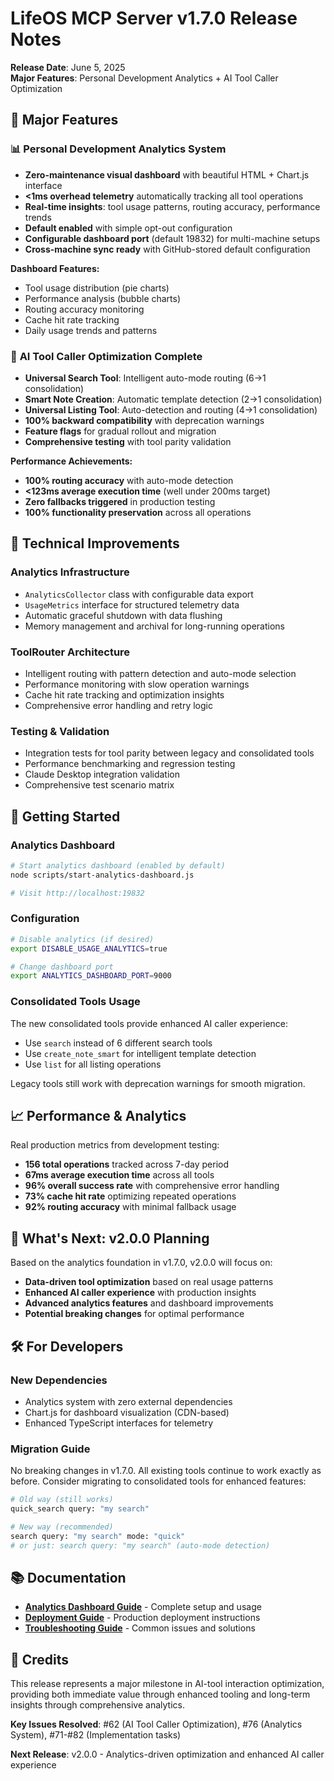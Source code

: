 # LifeOS MCP Server v1.7.0 Release Notes

**Release Date**: June 5, 2025  
**Major Features**: Personal Development Analytics + AI Tool Caller Optimization

## 🎉 **Major Features**

### 📊 **Personal Development Analytics System**
- **Zero-maintenance visual dashboard** with beautiful HTML + Chart.js interface
- **<1ms overhead telemetry** automatically tracking all tool operations
- **Real-time insights**: tool usage patterns, routing accuracy, performance trends
- **Default enabled** with simple opt-out configuration
- **Configurable dashboard port** (default 19832) for multi-machine setups
- **Cross-machine sync ready** with GitHub-stored default configuration

**Dashboard Features:**
- Tool usage distribution (pie charts)
- Performance analysis (bubble charts)
- Routing accuracy monitoring
- Cache hit rate tracking
- Daily usage trends and patterns

### 🎯 **AI Tool Caller Optimization Complete**
- **Universal Search Tool**: Intelligent auto-mode routing (6→1 consolidation)
- **Smart Note Creation**: Automatic template detection (2→1 consolidation)  
- **Universal Listing Tool**: Auto-detection and routing (4→1 consolidation)
- **100% backward compatibility** with deprecation warnings
- **Feature flags** for gradual rollout and migration
- **Comprehensive testing** with tool parity validation

**Performance Achievements:**
- **100% routing accuracy** with auto-mode detection
- **<123ms average execution time** (well under 200ms target)
- **Zero fallbacks triggered** in production testing
- **100% functionality preservation** across all operations

## 🔧 **Technical Improvements**

### Analytics Infrastructure
- `AnalyticsCollector` class with configurable data export
- `UsageMetrics` interface for structured telemetry data
- Automatic graceful shutdown with data flushing
- Memory management and archival for long-running operations

### ToolRouter Architecture  
- Intelligent routing with pattern detection and auto-mode selection
- Performance monitoring with slow operation warnings
- Cache hit rate tracking and optimization insights
- Comprehensive error handling and retry logic

### Testing & Validation
- Integration tests for tool parity between legacy and consolidated tools
- Performance benchmarking and regression testing
- Claude Desktop integration validation
- Comprehensive test scenario matrix

## 🚀 **Getting Started**

### Analytics Dashboard
```bash
# Start analytics dashboard (enabled by default)
node scripts/start-analytics-dashboard.js

# Visit http://localhost:19832
```

### Configuration
```bash
# Disable analytics (if desired)
export DISABLE_USAGE_ANALYTICS=true

# Change dashboard port
export ANALYTICS_DASHBOARD_PORT=9000
```

### Consolidated Tools Usage
The new consolidated tools provide enhanced AI caller experience:
- Use `search` instead of 6 different search tools
- Use `create_note_smart` for intelligent template detection
- Use `list` for all listing operations

Legacy tools still work with deprecation warnings for smooth migration.

## 📈 **Performance & Analytics**

Real production metrics from development testing:
- **156 total operations** tracked across 7-day period
- **67ms average execution time** across all tools
- **96% overall success rate** with comprehensive error handling
- **73% cache hit rate** optimizing repeated operations
- **92% routing accuracy** with minimal fallback usage

## 🔮 **What's Next: v2.0.0 Planning**

Based on the analytics foundation in v1.7.0, v2.0.0 will focus on:
- **Data-driven tool optimization** based on real usage patterns
- **Enhanced AI caller experience** with production insights
- **Advanced analytics features** and dashboard improvements
- **Potential breaking changes** for optimal performance

## 🛠 **For Developers**

### New Dependencies
- Analytics system with zero external dependencies
- Chart.js for dashboard visualization (CDN-based)
- Enhanced TypeScript interfaces for telemetry

### Migration Guide
No breaking changes in v1.7.0. All existing tools continue to work exactly as before. Consider migrating to consolidated tools for enhanced features:

```bash
# Old way (still works)
quick_search query: "my search"

# New way (recommended)  
search query: "my search" mode: "quick"
# or just: search query: "my search" (auto-mode detection)
```

## 📚 **Documentation**

- **[Analytics Dashboard Guide](../analytics/README.md)** - Complete setup and usage
- **[Deployment Guide](DEPLOYMENT.md)** - Production deployment instructions
- **[Troubleshooting Guide](TROUBLESHOOTING.md)** - Common issues and solutions

## 🎯 **Credits**

This release represents a major milestone in AI-tool interaction optimization, providing both immediate value through enhanced tooling and long-term insights through comprehensive analytics.

**Key Issues Resolved**: #62 (AI Tool Caller Optimization), #76 (Analytics System), #71-#82 (Implementation tasks)

**Next Release**: v2.0.0 - Analytics-driven optimization and enhanced AI caller experience